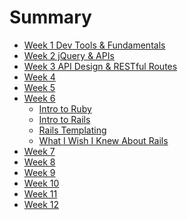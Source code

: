 # Summary

* [Week 1 Dev Tools & Fundamentals](week1/README.md)
  <!-- * [What is the Internet?](week1/what-is-the-internet.md) -->
  <!-- * [JS Data Types](week1/what-is-the-internet.md)
  * [Control Flow](week1/what-is-the-internet.md)
  * [Functions & Callbacks](week1/what-is-the-internet.md)
  * [The DOM](week1/what-is-the-internet.md) -->
* [Week 2 jQuery & APIs](week2/README.md)
  <!-- * [jQuery](week2/jquery.md)
  * [Underscore Templating](week2/jquery.md)
  * [Bootstrap JS](week2/jquery.md)
  * [API Design](week2/jquery.md) -->
* [Week 3 API Design & RESTful Routes](week3/README.md)
* [Week 4](week4/README.md)
* [Week 5](week5/README.md)
* [Week 6](week6/README.md)
  * [Intro to Ruby](week6/00-intro-to-ruby.md)
  * [Intro to Rails](week6/01-intro-to-rails.md)
  * [Rails Templating](week6/02-rails-templating.md)
  * [What I Wish I Knew About Rails](week6/03-what-i-wish-i-knew.md)
* [Week 7](week7/README.md)
* [Week 8](week8/README.md)
* [Week 9](week9/README.md)
* [Week 10](week10/README.md)
* [Week 11](week11/README.md)
* [Week 12](week12/README.md)
